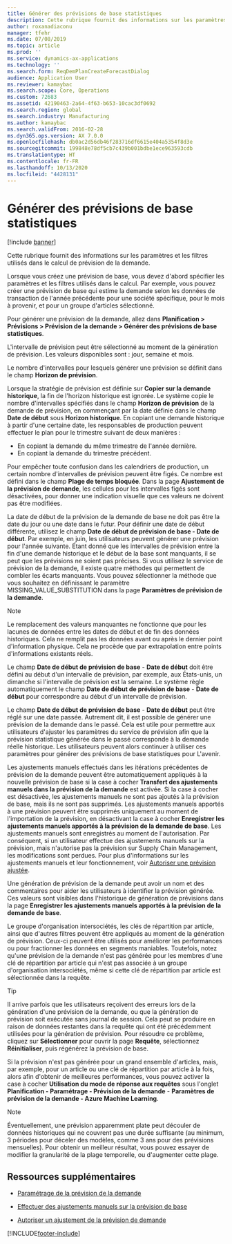 ```yaml
---
title: Générer des prévisions de base statistiques
description: Cette rubrique fournit des informations sur les paramètres et les filtres utilisés dans le calcul de prévision de la demande.
author: roxanadiaconu
manager: tfehr
ms.date: 07/08/2019
ms.topic: article
ms.prod: ''
ms.service: dynamics-ax-applications
ms.technology: ''
ms.search.form: ReqDemPlanCreateForecastDialog
audience: Application User
ms.reviewer: kamaybac
ms.search.scope: Core, Operations
ms.custom: 72683
ms.assetid: 42190463-2a64-4f63-b653-10cac3df0692
ms.search.region: global
ms.search.industry: Manufacturing
ms.author: kamaybac
ms.search.validFrom: 2016-02-28
ms.dyn365.ops.version: AX 7.0.0
ms.openlocfilehash: db0ac2d56db46f283716df6615e404a5354f8d3e
ms.sourcegitcommit: 199848e78df5cb7c439b001bdbe1ece963593cdb
ms.translationtype: HT
ms.contentlocale: fr-FR
ms.lasthandoff: 10/13/2020
ms.locfileid: "4428131"
---
```

# <a name="generate-a-statistical-baseline-forecast"></a>Générer des prévisions de base statistiques

[!include [banner](../includes/banner.md)]

Cette rubrique fournit des informations sur les paramètres et les filtres utilisés dans le calcul de prévision de la demande. 

Lorsque vous créez une prévision de base, vous devez d'abord spécifier les paramètres et les filtres utilisés dans le calcul. Par exemple, vous pouvez créer une prévision de base qui estime la demande selon les données de transaction de l'année précédente pour une société spécifique, pour le mois à provenir, et pour un groupe d'articles sélectionné. 

Pour générer une prévision de la demande, allez dans **Planification &gt; Prévisions &gt; Prévision de la demande &gt; Générer des prévisions de base statistiques**. 

L'intervalle de prévision peut être sélectionné au moment de la génération de prévision. Les valeurs disponibles sont : jour, semaine et mois. 

Le nombre d'intervalles pour lesquels générer une prévision se définit dans le champ **Horizon de prévision**. 

Lorsque la stratégie de prévision est définie sur **Copier sur la demande historique**, la fin de l'horizon historique est ignorée. Le système copie le nombre d'intervalles spécifiés dans le champ **Horizon de prévision** de la demande de prévision, en commençant par la date définie dans le champ **Date de début** sous **Horizon historique**. En copiant une demande historique à partir d'une certaine date, les responsables de production peuvent effectuer le plan pour le trimestre suivant de deux manières :

-   En copiant la demande du même trimestre de l'année dernière.
-   En copiant la demande du trimestre précédent.

Pour empêcher toute confusion dans les calendriers de production, un certain nombre d'intervalles de prévision peuvent être figés. Ce nombre est défini dans le champ **Plage de temps bloquée**. Dans la page **Ajustement de la prévision de demande**, les cellules pour les intervalles figés sont désactivées, pour donner une indication visuelle que ces valeurs ne doivent pas être modifiées. 

La date de début de la prévision de la demande de base ne doit pas être la date du jour ou une date dans le futur. Pour définir une date de début différente, utilisez le champ **Date de début de prévision de base - Date de début**. Par exemple, en juin, les utilisateurs peuvent générer une prévision pour l'année suivante. Étant donné que les intervalles de prévision entre la fin d'une demande historique et le début de la base sont manquants, il se peut que les prévisions ne soient pas précises. Si vous utilisez le service de prévision de la demande, il existe quatre méthodes qui permettent de combler les écarts manquants. Vous pouvez sélectionner la méthode que vous souhaitez en définissant le paramètre MISSING\_VALUE\_SUBSTITUTION dans la page **Paramètres de prévision de la demande**. 

> [!NOTE]
> Le remplacement des valeurs manquantes ne fonctionne que pour les lacunes de données entre les dates de début et de fin des données historiques. Cela ne remplit pas les données avant ou après le dernier point d'information physique. Cela ne procède que par extrapolation entre points d'informations existants réels. 

Le champ **Date de début de prévision de base** - **Date de début** doit être défini au début d'un intervalle de prévision, par exemple, aux États-unis, un dimanche si l'intervalle de prévision est la semaine. Le système règle automatiquement le champ **Date de début de prévision de base** - **Date de début** pour correspondre au début d'un intervalle de prévision. 

Le champ **Date de début de prévision de base** - **Date de début** peut être réglé sur une date passée. Autrement dit, il est possible de générer une prévision de la demande dans le passé. Cela est utile pour permettre aux utilisateurs d'ajuster les paramètres du service de prévision afin que la prévision statistique générée dans le passé corresponde à la demande réelle historique. Les utilisateurs peuvent alors continuer à utiliser ces paramètres pour générer des prévisions de base statistiques pour L'avenir. 

Les ajustements manuels effectués dans les itérations précédentes de prévision de la demande peuvent être automatiquement appliqués à la nouvelle prévision de base si la case à cocher **Transfert des ajustements manuels dans la prévision de la demande** est activée. Si la case à cocher est désactivée, les ajustements manuels ne sont pas ajoutés à la prévision de base, mais ils ne sont pas supprimés. Les ajustements manuels apportés à une prévision peuvent être supprimés uniquement au moment de l'importation de la prévision, en désactivant la case à cocher **Enregistrer les ajustements manuels apportés à la prévision de la demande de base**. Les ajustements manuels sont enregistrés au moment de l'autorisation. Par conséquent, si un utilisateur effectue des ajustements manuels sur la prévision, mais n'autorise pas la prévision sur Supply Chain Management, les modifications sont perdues. Pour plus d'informations sur les ajustements manuels et leur fonctionnement, voir [Autoriser une prévision ajustée](authorize-adjusted-forecast.md). 

Une génération de prévision de la demande peut avoir un nom et des commentaires pour aider les utilisateurs à identifier la prévision générée. Ces valeurs sont visibles dans l'historique de génération de prévisions dans la page **Enregistrer les ajustements manuels apportés à la prévision de la demande de base**. 

Le groupe d'organisation intersociétés, les clés de répartition par article, ainsi que d'autres filtres peuvent être appliqués au moment de la génération de prévision. Ceux-ci peuvent être utilisés pour améliorer les performances ou pour fractionner les données en segments maniables. Toutefois, notez qu'une prévision de la demande n'est pas générée pour les membres d'une clé de répartition par article qui n'est pas associée à un groupe d'organisation intersociétés, même si cette clé de répartition par article est sélectionnée dans la requête. 

> [!TIP]
> Il arrive parfois que les utilisateurs reçoivent des erreurs lors de la génération d'une prévision de la demande, ou que la génération de prévision soit exécutée sans journal de session. Cela peut se produire en raison de données restantes dans la requête qui ont été précédemment utilisées pour la génération de prévision. Pour résoudre ce problème, cliquez sur **Sélectionner** pour ouvrir la page **Requête**, sélectionnez **Réinitialiser**, puis régénérez la prévision de base. 

Si la prévision n'est pas générée pour un grand ensemble d'articles, mais, par exemple, pour un article ou une clé de répartition par article à la fois, alors afin d'obtenir de meilleures performances, vous pouvez activer la case à cocher **Utilisation du mode de réponse aux requêtes** sous l'onglet **Planification - Paramétrage - Prévision de la demande** - **Paramètres de prévision de la demande - Azure Machine Learning**.

> [!NOTE]
> Éventuellement, une prévision apparemment plate peut découler de données historiques qui ne couvrent pas une durée suffisante (au minimum, 3 périodes pour déceler des modèles, comme 3 ans pour des prévisions mensuelles). Pour obtenir un meilleur résultat, vous pouvez essayer de modifier la granularité de la plage temporelle, ou d'augmenter cette plage.

<a name="additional-resources"></a>Ressources supplémentaires
--------

- [Paramétrage de la prévision de la demande](demand-forecasting-setup.md)

- [Effectuer des ajustements manuels sur la prévision de base](manual-adjustments-baseline-forecast.md)

- [Autoriser un ajustement de la prévision de demande](authorize-adjusted-forecast.md)


[!INCLUDE[footer-include](../../includes/footer-banner.md)]